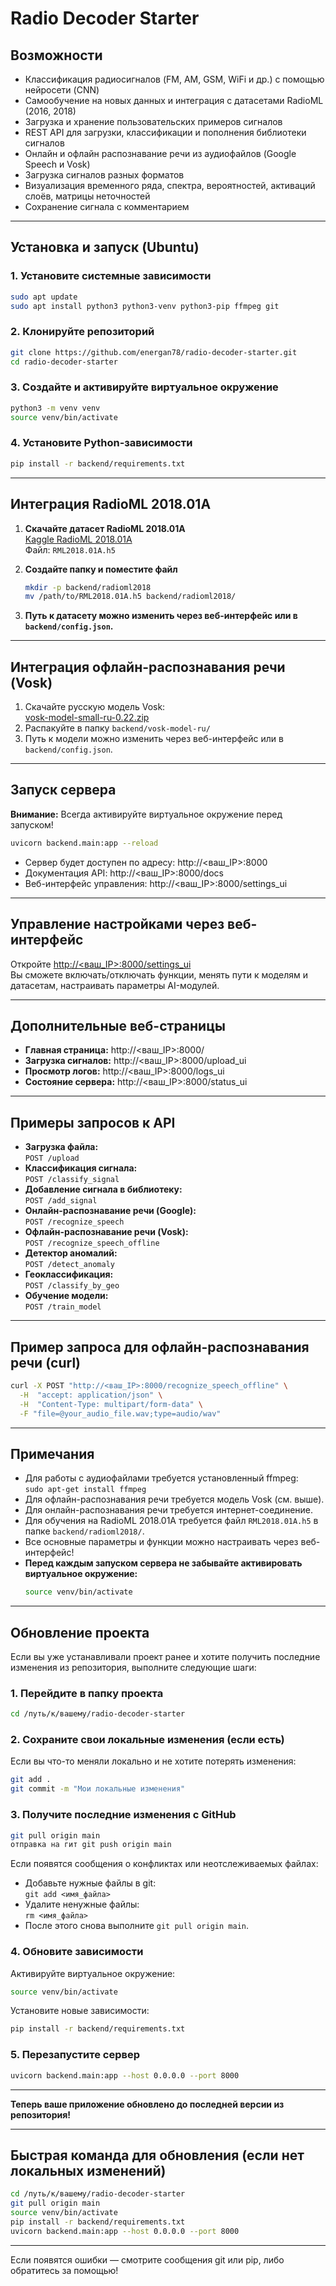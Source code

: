 # Radio Decoder Starter

## Возможности

- Классификация радиосигналов (FM, AM, GSM, WiFi и др.) с помощью нейросети (CNN)
- Самообучение на новых данных и интеграция с датасетами RadioML (2016, 2018)
- Загрузка и хранение пользовательских примеров сигналов
- REST API для загрузки, классификации и пополнения библиотеки сигналов
- Онлайн и офлайн распознавание речи из аудиофайлов (Google Speech и Vosk)
- Загрузка сигналов разных форматов
- Визуализация временного ряда, спектра, вероятностей, активаций слоёв, матрицы неточностей
- Сохранение сигнала с комментарием
---

## Установка и запуск (Ubuntu)

### 1. Установите системные зависимости

```bash
sudo apt update
sudo apt install python3 python3-venv python3-pip ffmpeg git
```

### 2. Клонируйте репозиторий

```bash
git clone https://github.com/energan78/radio-decoder-starter.git
cd radio-decoder-starter
```

### 3. Создайте и активируйте виртуальное окружение

```bash
python3 -m venv venv
source venv/bin/activate
```

### 4. Установите Python-зависимости

```bash
pip install -r backend/requirements.txt
```

---

## Интеграция RadioML 2018.01A

1. **Скачайте датасет RadioML 2018.01A**  
   [Kaggle RadioML 2018.01A](https://www.kaggle.com/datasets/pinxau1000/radioml2018)  
   Файл: `RML2018.01A.h5`

2. **Создайте папку и поместите файл**  
   ```bash
   mkdir -p backend/radioml2018
   mv /path/to/RML2018.01A.h5 backend/radioml2018/
   ```

3. **Путь к датасету можно изменить через веб-интерфейс или в `backend/config.json`.**

---

## Интеграция офлайн-распознавания речи (Vosk)

1. Скачайте русскую модель Vosk:  
   [vosk-model-small-ru-0.22.zip](https://alphacephei.com/vosk/models/vosk-model-small-ru-0.22.zip)
2. Распакуйте в папку `backend/vosk-model-ru/`
3. Путь к модели можно изменить через веб-интерфейс или в `backend/config.json`.

---

## Запуск сервера

**Внимание:** Всегда активируйте виртуальное окружение перед запуском!

```bash
uvicorn backend.main:app --reload
```

- Сервер будет доступен по адресу: http://<ваш_IP>:8000
- Документация API: http://<ваш_IP>:8000/docs
- Веб-интерфейс управления: http://<ваш_IP>:8000/settings_ui

---

## Управление настройками через веб-интерфейс

Откройте [http://<ваш_IP>:8000/settings_ui](http://<ваш_IP>:8000/settings_ui)  
Вы сможете включать/отключать функции, менять пути к моделям и датасетам, настраивать параметры AI-модулей.

---

## Дополнительные веб-страницы

- **Главная страница:** http://<ваш_IP>:8000/
- **Загрузка сигналов:** http://<ваш_IP>:8000/upload_ui
- **Просмотр логов:** http://<ваш_IP>:8000/logs_ui
- **Состояние сервера:** http://<ваш_IP>:8000/status_ui

---

## Примеры запросов к API

- **Загрузка файла:**  
  `POST /upload`
- **Классификация сигнала:**  
  `POST /classify_signal`
- **Добавление сигнала в библиотеку:**  
  `POST /add_signal`
- **Онлайн-распознавание речи (Google):**  
  `POST /recognize_speech`
- **Офлайн-распознавание речи (Vosk):**  
  `POST /recognize_speech_offline`
- **Детектор аномалий:**  
  `POST /detect_anomaly`
- **Геоклассификация:**  
  `POST /classify_by_geo`
- **Обучение модели:**  
  `POST /train_model`

---

## Пример запроса для офлайн-распознавания речи (curl)

```bash
curl -X POST "http://<ваш_IP>:8000/recognize_speech_offline" \
  -H  "accept: application/json" \
  -H  "Content-Type: multipart/form-data" \
  -F "file=@your_audio_file.wav;type=audio/wav"
```

---

## Примечания

- Для работы с аудиофайлами требуется установленный ffmpeg:  
  `sudo apt-get install ffmpeg`
- Для офлайн-распознавания речи требуется модель Vosk (см. выше).
- Для онлайн-распознавания речи требуется интернет-соединение.
- Для обучения на RadioML 2018.01A требуется файл `RML2018.01A.h5` в папке `backend/radioml2018/`.
- Все основные параметры и функции можно настраивать через веб-интерфейс!
- **Перед каждым запуском сервера не забывайте активировать виртуальное окружение:**
  ```bash
  source venv/bin/activate
  ```

---

## Обновление проекта

Если вы уже устанавливали проект ранее и хотите получить последние изменения из репозитория, выполните следующие шаги:

### 1. Перейдите в папку проекта

```bash
cd /путь/к/вашему/radio-decoder-starter
```

### 2. Сохраните свои локальные изменения (если есть)

Если вы что-то меняли локально и не хотите потерять изменения:

```bash
git add .
git commit -m "Мои локальные изменения"
```

### 3. Получите последние изменения с GitHub

```bash
git pull origin main
отправка на гит git push origin main
```

Если появятся сообщения о конфликтах или неотслеживаемых файлах:
- Добавьте нужные файлы в git:  
  `git add <имя_файла>`
- Удалите ненужные файлы:  
  `rm <имя_файла>`
- После этого снова выполните `git pull origin main`.

### 4. Обновите зависимости

Активируйте виртуальное окружение:

```bash
source venv/bin/activate
```

Установите новые зависимости:

```bash
pip install -r backend/requirements.txt
```

### 5. Перезапустите сервер

```bash
uvicorn backend.main:app --host 0.0.0.0 --port 8000
```

---

**Теперь ваше приложение обновлено до последней версии из репозитория!**

---

## Быстрая команда для обновления (если нет локальных изменений)

```bash
cd /путь/к/вашему/radio-decoder-starter
git pull origin main
source venv/bin/activate
pip install -r backend/requirements.txt
uvicorn backend.main:app --host 0.0.0.0 --port 8000
```

---

Если появятся ошибки — смотрите сообщения git или pip, либо обратитесь за помощью!
